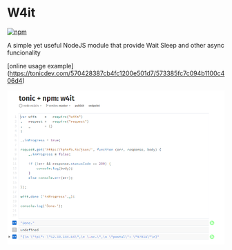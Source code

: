 # W4it 
[![npm](https://badge.fury.io/js/yo.svg)](http://badge.fury.io/js/yo)

A simple yet useful NodeJS module that provide Wait Sleep and other async funcionality

[online usage example] (https://tonicdev.com/570428387cb4fc1200e501d7/573385fc7c094b1100c406d4)

<img src="screenshot.png" >

